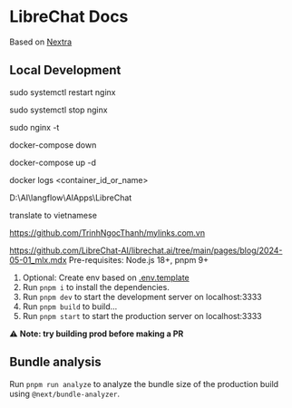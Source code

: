 # LibreChat Docs

Based on [Nextra](https://nextra.site/)

## Local Development

sudo systemctl restart nginx

sudo systemctl stop nginx

sudo nginx -t

docker-compose down

docker-compose up -d

docker logs <container_id_or_name>

D:\AI\langflow\AIApps\LibreChat

translate to vietnamese

https://github.com/TrinhNgocThanh/mylinks.com.vn

https://github.com/LibreChat-AI/librechat.ai/tree/main/pages/blog/2024-05-01_mlx.mdx
Pre-requisites: Node.js 18+, pnpm 9+

1. Optional: Create env based on [.env.template](./.env.template)
2. Run `pnpm i` to install the dependencies.
3. Run `pnpm dev` to start the development server on localhost:3333
4. Run `pnpm build` to build...
5. Run `pnpm start` to start the production server on localhost:3333

⚠️ **Note: try building prod before making a PR**

## Bundle analysis

Run `pnpm run analyze` to analyze the bundle size of the production build using `@next/bundle-analyzer`.
